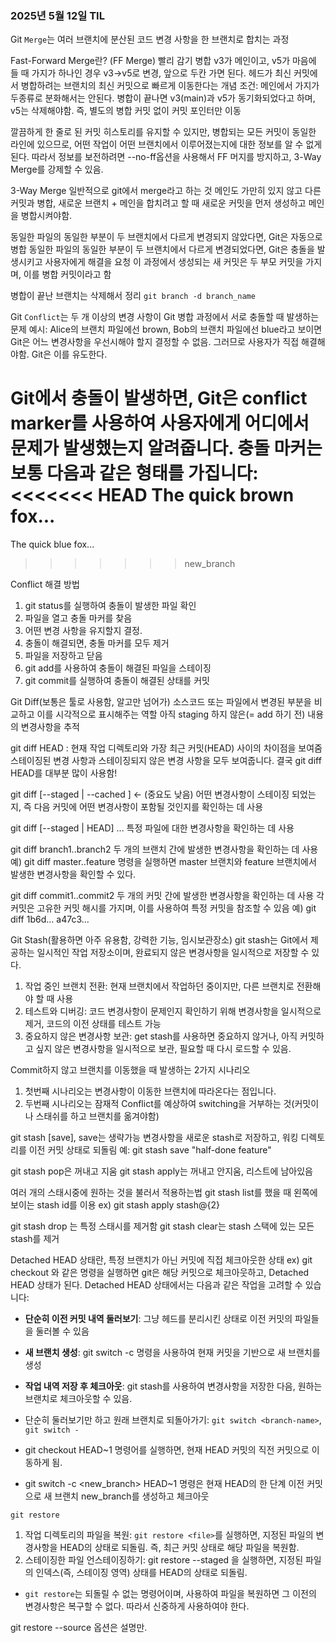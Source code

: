 ### 2025년 5월 12일 TIL

Git `Merge`는 여러 브랜치에 분산된 코드 변경 사항을 한 브랜치로 합치는 과정

Fast-Forward Merge란? (FF Merge)
빨리 감기 병합
v3가 메인이고, v5가 마음에 들 때 가지가 하나인 경우 v3->v5로 변경, 앞으로 두칸 가면 된다.
헤드가 최신 커밋에서 병합하려는 브랜치의 최신 커밋으로 빠르게 이동한다는 개념
조건: 메인에서 가지가 두종류로 분화해서는 안된다.
병합이 끝나면 v3(main)과 v5가 동기화되었다고 하며, v5는 삭제해야함.
즉, 별도의 병합 커밋 없이 커밋 포인터만 이동

깔끔하게 한 줄로 된 커밋 히스토리를 유지할 수 있지만, 병합되는 모든 커밋이 동일한 라인에 있으므로, 어떤 작업이 어떤 브랜치에서 이루어졌는지에 대한 정보를 알 수 없게 된다.
따라서 정보를 보전하려면 --no-ff옵션을 사용해서 FF 머지를 방지하고, 3-Way Merge를 강제할 수 있음.

3-Way Merge
일반적으로 git에서 merge라고 하는 것
메인도 가만히 있지 않고 다른 커밋과 병합, 새로운 브랜치 + 메인을 합치려고 할 때 새로운 커밋을 먼저 생성하고 메인을 병합시켜야함.

동일한 파일의 동일한 부분이 두 브랜치에서 다르게 변경되지 않았다면, Git은 자동으로 병합
동일한 파일의 동일한 부분이 두 브랜치에서 다르게 변경되었다면, Git은 충돌을 발생시키고 사용자에게 해결을 요청
이 과정에서 생성되는 새 커밋은 두 부모 커밋을 가지며, 이를 병합 커밋이라고 함

병합이 끝난 브랜치는 삭제해서 정리
`git branch -d branch_name`


Git `Conflict`는 두 개 이상의 변경 사항이 Git 병합 과정에서 서로 충돌할 때 발생하는 문제
예시: Alice의 브랜치 파일에선 brown, Bob의 브랜치 파일에선 blue라고 보이면 Git은 어느 변경사항을
우선시해야 할지 결정할 수 없음. 그러므로 사용자가 직접 해결해야함. Git은 이를 유도한다.

Git에서 충돌이 발생하면, Git은 conflict marker를 사용하여 사용자에게 어디에서 문제가 발생했는지 알려줍니다.
충돌 마커는 보통 다음과 같은 형태를 가집니다:
<<<<<<< HEAD
The quick brown fox...
=======
The quick blue fox...
>>>>>>> new_branch

Conflict 해결 방법
1. git status를 실행하여 충돌이 발생한 파일 확인
2. 파일을 열고 충돌 마커를 찾음
3. 어떤 변경 사항을 유지할지 결정.
4. 충돌이 해결되면, 충돌 마커를 모두 제거
5. 파일을 저장하고 닫음
6. git add를 사용하여 충돌이 해결된 파일을 스테이징
7. git commit를 실행하여 충돌이 해결된 상태를 커밋



Git Diff(보통은 툴로 사용함, 알고만 넘어가)
소스코드 또는 파일에서 변경된 부분을 비교하고 이를 시각적으로 표시해주는 역할
아직 staging 하지 않은(= add 하기 전) 내용의 변경사항을 추적

git diff HEAD : 현재 작업 디렉토리와 가장 최근 커밋(HEAD) 사이의 차이점을 보여줌
스테이징된 변경 사항과 스테이징되지 않은 변경 사항을 모두 보여줍니다.
결국 git diff HEAD를 대부분 많이 사용함!


git diff [--staged | --cached ] <- (중요도 낮음)
어떤 변경사항이 스테이징 되었는지, 즉 다음 커밋에 어떤 변경사항이 포함될 것인지를 확인하는 데 사용

git diff [--staged | HEAD] <file-name>...
특정 파일에 대한 변경사항을 확인하는 데 사용

git diff branch1..branch2
두 개의 브랜치 간에 발생한 변경사항을 확인하는 데 사용
예) git diff master..feature 명령을 실행하면 master 브랜치와 feature 브랜치에서 발생한 변경사항을 확인할 수 있다.

git diff commit1..commit2
두 개의 커밋 간에 발생한 변경사항을 확인하는 데 사용
각 커밋은 고유한 커밋 해시를 가지며, 이를 사용하여 특정 커밋을 참조할 수 있음
예) git diff 1b6d... a47c3...



Git Stash(활용하면 아주 유용함, 강력한 기능, 임시보관장소)
git stash는 Git에서 제공하는 일시적인 작업 저장소이며, 완료되지 않은 변경사항을 일시적으로 저장할 수 있다.
1. 작업 중인 브랜치 전환: 현재 브랜치에서 작업하던 중이지만, 다른 브랜치로 전환해야 할 때 사용
2. 테스트와 디버깅: 코드 변경사항이 문제인지 확인하기 위해 변경사항을 일시적으로 제거, 코드의 이전 상태를 테스트 가능
3. 중요하지 않은 변경사항 보관: get stash를 사용하면 중요하지 않거나, 아직 커밋하고 싶지 않은 변경사항을 일시적으로 보관, 필요할 때 다시 로드할 수 있음.


Commit하지 않고 브랜치를 이동했을 때 발생하는 2가지 시나리오
1. 첫번째 시나리오는 변경사항이 이동한 브랜치에 따라온다는 점입니다.
2. 두번째 시나리오는 잠재적 Conflict를 예상하여 switching을 거부하는 것(커밋이나 스태쉬를 하고 브랜치를 옮겨야함)



git stash [save], save는 생략가능
변경사항을 새로운 stash로 저장하고, 워킹 디렉토리를 이전 커밋 상태로 되돌림
예: git stash save "half-done feature"

git stash pop은 꺼내고 지움
git stash apply는 꺼내고 안지움, 리스트에 남아있음

여러 개의 스태시중에 원하는 것을 불러서 적용하는법
git stash list를 했을 때 왼쪽에 보이는 stash id를 이용
ex) git stash apply stash@{2}


git stash drop <stash-id>는 특정 스태시를 제거함
git stash clear는 stash 스택에 있는 모든 stash를 제거



Detached HEAD 상태란, 특정 브랜치가 아닌 커밋에 직접 체크아웃한 상태
ex) git checkout <commit-hash>와 같은 명령을 실행하면 git은 해당 커밋으로 체크아웃하고, Detached HEAD 상태가 된다.
Detached HEAD 상태에서는 다음과 같은 작업을 고려할 수 있습니다:
- **단순히 이전 커밋 내역 둘러보기**: 그냥 헤드를 분리시킨 상태로 이전 커밋의 파일들을 둘러볼 수 있음
- **새 브랜치 생성**: git switch -c <new-branch> 명령을 사용하여 현재 커밋을 기반으로 새 브랜치를 생성
- **작업 내역 저장 후 체크아웃**: git stash를 사용하여 변경사항을 저장한 다음, 원하는 브랜치로 체크아웃할 수 있음.

- 단순히 둘러보기만 하고 원래 브랜치로 되돌아가기: `git switch <branch-name>`, `git switch -`
- git checkout HEAD~1 명령어를 실행하면, 현재 HEAD 커밋의 직전 커밋으로 이동하게 됨.
- git switch -c <new_branch> HEAD~1 명령은 현재 HEAD의 한 단계 이전 커밋으로 새 브랜치 new_branch를 생성하고 체크아웃


`git restore`
1. 작업 디렉토리의 파일을 복원: `git restore <file>`를 실행하면, 지정된 파일의 변경사항을 HEAD의 상태로 되돌림. 즉, 최근 커밋 상태로 해당 파일을 복원함.
2. 스테이징한 파일 언스테이징하기: git restore --staged <file>을 실행하면, 지정된 파일의 인덱스(즉, 스테이징 영역) 상태를 HEAD의 상태로 되돌림.
* `git restore`는 되돌릴 수 없는 명령어이며, 사용하여 파일을 복원하면 그 이전의 변경사항은 복구할 수 없다. 따라서 신중하게 사용하여야 한다.

git restore --source 옵션은 설명만.










